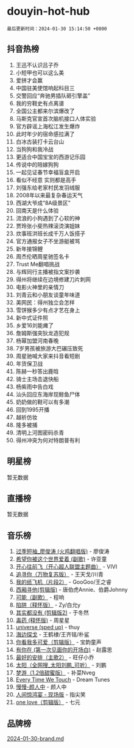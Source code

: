 # douyin-hot-hub

`最后更新时间：2024-01-30 15:14:50 +0800`

## 抖音热榜

1. 王迅不认识吕子乔
1. 小短甲也可以这么美
1. 爱拼才会赢
1. 中国驻美使馆响起科目三
1. 交警回应“奔驰男插队砸引擎盖”
1. 我的穷鞋史有点离谱
1. 全国公主都来尔滨爆改了
1. 马斯克官宣首次脑机接口人体实验
1. 官方辟谣上海松江发生爆炸
1. 此时年少的宿命感拉满了
1. 白冰古装打卡云台山
1. 当狗狗和我冷战
1. 更适合中国宝宝的西游记乐园
1. 传说中的陪嫁狗狗
1. 一起见证春节幸福盲盒开启
1. 看似不经意 实则都是高手
1. 刘强东给老家村民发羽绒服
1. 2008年以来最复杂春运天气
1. 西湖大爷成“8A级景区”
1. 回南天是什么体验
1. 流浪的小狗遇到了心软的神
1. 贾玲张小斐热辣滚烫演姐妹
1. 炊事班洪班长成千万人饭搭子
1. 官方通报女子不坐游艇被骂
1. 新年接锦鲤
1. 周杰伦晒周星驰签名卡
1. Trust Me翻唱挑战
1. 与辉同行主播被指文案抄袭
1. 得州将继续在边境修建刀片刺网
1. 电影火神里的亲情刀
1. 刘青云和小朋友谈童年味道
1. 美网民：得州独立会怎样
1. 雪饼猴多少有点才艺在身上
1. 新中式证件照
1. 乡爱16刘能瘫了
1. 詹姆斯强突狄龙造犯规
1. 杨幂加盟河南春晚
1. 7岁男孩被旅游大巴碾压致死
1. 周星驰喊大家来抖音看短剧
1. 年货保卫战
1. 陈赫一秒答出鹿晗
1. 骑士主场击退快船
1. 杨紫雨中告白戏
1. 汕头回应东海岸现鲸鱼尸体
1. 奶奶做的鞋可以有多潮
1. 回到1995开播
1. 越祈仿妆
1. 隆多被捕
1. 清明上河图密码杀青
1. 得州冲突为何对特朗普有利

## 明星榜

暂无数据

## 直播榜

暂无数据

## 音乐榜

1. [过季短袖_廖俊涛 (火鸡翻唱版)](https://sf3-cdn-tos.douyinstatic.com/obj/tos-cn-ve-2774/ogQVJl0tRBKxQgZji7YClFEBrVDeHpPTWfCZbQ) - 廖俊涛
1. [希望你被这个世界爱着 (副歌)](https://sf86-cdn-tos.douyinstatic.com/obj/tos-cn-ve-2774/oUHCmWQfZlE3QQBKBeD8rCFLpJzPgCpImhsxMt) - 许亚童
1. [开心往前飞（开心超人联盟主题曲）](https://sf6-cdn-tos.douyinstatic.com/obj/tos-cn-ve-2774/9d8fb7c82cf1421fb93a9fe925275e0a) - VIVI
1. [追寻你（万物复苏版）](https://sf3-cdn-tos.douyinstatic.com/obj/tos-cn-ve-2774/oYeAZJsbjIDit9APmBg8u6uDUQnHmoCf3gbo74) - 王天戈/川青
1. [我的纸飞机（片段2）](https://sf86-cdn-tos.douyinstatic.com/obj/tos-cn-ve-2774/oM2ZrKcg2CD5AeRB2gkeXOFB1IxAGJdZPazYHf) - GooGoo/王之睿
1. [西厢寻他(剪辑版)](https://sf3-cdn-tos.douyinstatic.com/obj/tos-cn-ve-2774/oUsAVfAQKlRNxEv5qxvIB8o5qmIWUcXbzJKJhw) - 唐伯虎Annie、伯爵Johnny
1. [可能（副歌）](https://sf6-cdn-tos.douyinstatic.com/obj/tos-cn-ve-2774/cde1731888894259b333569393c2fb51) - 程响
1. [陷阱（释怀版）](https://sf86-cdn-tos.douyinstatic.com/obj/tos-cn-ve-2774/oE8C21LeZrzKLDFfQYgMzx4GAIHageG5IzayY7) - Zy/白允y
1. [其实都没有 (剪辑版2)](https://sf86-cdn-tos.douyinstatic.com/obj/tos-cn-ve-2774/oEBNQenHZtBhxYjGgUDQk0BCHTigQafgFlbQ7k) - 于冬然
1. [毒药 (释怀版)](https://sf6-cdn-tos.douyinstatic.com/obj/tos-cn-ve-2774/oYILMEAzspdZBIzy4frJNB8ZHPHWAhiwowd4Ad) - 周星星
1. [universe (sped up)](https://sf3-cdn-tos.douyinstatic.com/obj/tos-cn-ve-2774/oIQnurQLDCsdYeegkM4CKuVb23MZBXtX6QB8bv) - thuy
1. [海边探戈](https://sf86-cdn-tos.douyinstatic.com/obj/tos-cn-ve-2774/os9gE0VQCGqt6VQkZDyBBYvfSDY0QFe3vVmubn) - 王鹤棣/王齐铭/朴鲨
1. [你看我多可爱（剪辑版）](https://sf86-cdn-tos.douyinstatic.com/obj/tos-cn-ve-2774/018d241ee66a4a189b2fa9ea2fe3363d) - 宝韵童声
1. [有你在 (第一次见面你的开场白)](https://sf3-cdn-tos.douyinstatic.com/obj/tos-cn-ve-2774/oAthrQ3ClJBfI57uBoFEgNDYtNCZ0TSYQQfxQ0) - 赵露思
1. [最好的安排（主歌2）](https://sf86-cdn-tos.douyinstatic.com/obj/tos-cn-ve-2774/oMMZX1DuHpMwgoDztBmZswgQnbCeeANZxBHkFY) - 旺仔小乔
1. [太阳（全网搜_太阳刘鹏_可听）](https://sf86-cdn-tos.douyinstatic.com/obj/tos-cn-ve-2774/ogWbyIQnlBFImVbeDocRdCIYtBHlbJXgfZMvgz) - 刘鹏
1. [梦游（1.2倍甜蜜版）](https://sf3-cdn-tos.douyinstatic.com/obj/tos-cn-ve-2774/o4gyAUm8hwufoEABmwVIiQtHsFuGzAEEWtNMzo) - 补菜Nveg
1. [Every Time We Touch](https://sf86-cdn-tos.douyinstatic.com/obj/tos-cn-ve-2774/ogN6lUKQeBBfEVhIOMikG1CcJjugxk1tztZyhP) - Dream Tunes
1. [慢慢-颜人中](https://sf86-cdn-tos.douyinstatic.com/obj/tos-cn-ve-2774/ocjHNfBXdBxQNC8ZGAeoLMFTUgtBg8bkExunDC) - 颜人中
1. [人间惊鸿宴 - 现场版](https://sf3-cdn-tos.douyinstatic.com/obj/tos-cn-ve-2774/osF4mrPePAf2Yv8Wfr5fATCHZwL5h1QiGQAKwz) - 指尖笑
1. [one love（剪辑版）](https://sf6-cdn-tos.douyinstatic.com/obj/tos-cn-ve-2774/o4utbbKzHedACBQ0bkG7ZBgUvDQzbBDnYd1f1k) - 七元

## 品牌榜

[2024-01-30-brand.md](2024-01-30-brand.md)
